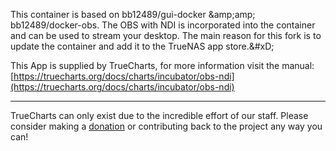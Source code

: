 This container is based on bb12489/gui-docker &amp;amp;amp; bb12489/docker-obs. The OBS with NDI is incorporated into the container and can be used to stream your desktop. The main reason for this fork is to update the container and add it to the TrueNAS app store.&amp;#xD;


This App is supplied by TrueCharts, for more information visit the manual: [https://truecharts.org/docs/charts/incubator/obs-ndi](https://truecharts.org/docs/charts/incubator/obs-ndi)

---

TrueCharts can only exist due to the incredible effort of our staff.
Please consider making a [donation](https://truecharts.org/docs/about/sponsor) or contributing back to the project any way you can!

